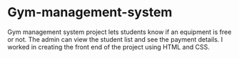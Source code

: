 # Gym-management-system
Gym management system project lets students know if an equipment is free or not. The admin can view the student list and see the payment details. I worked in creating the front end of the project using HTML and CSS.
